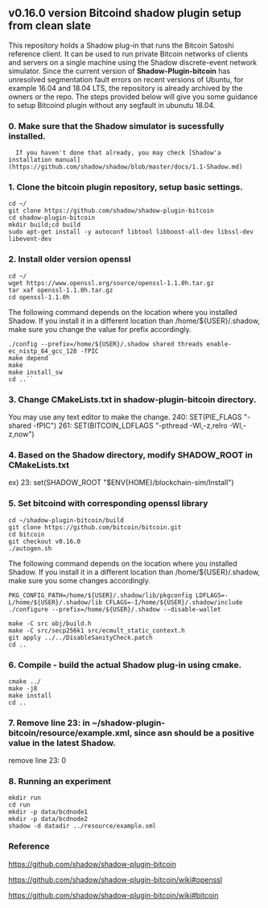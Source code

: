 ## v0.16.0 version Bitcoind shadow plugin setup from clean slate 
This repository holds a Shadow plug-in that runs the Bitcoin Satoshi reference client. It can be used to run private Bitcoin networks of clients and servers on a single machine using the Shadow discrete-event network simulator. Since the current version of **Shadow-Plugin-bitcoin** has unresolved segmentation fault errors on recent versions of Ubuntu, for example 16.04 and 18.04 LTS, the repository is already archived by the owners or the repo. 
The steps provided below will give you some guidance to setup Bitcoind plugin without any segfault in ubunutu 18.04. 

### 0. Make sure that the Shadow simulator is sucessfully installed. 
      If you haven't done that already, you may check [Shadow'a installation manual](https://github.com/shadow/shadow/blob/master/docs/1.1-Shadow.md) 
### 1. Clone the bitcoin plugin repository, setup basic settings. 
```
cd ~/
git clone https://github.com/shadow/shadow-plugin-bitcoin
cd shadow-plugin-bitcoin
mkdir build;cd build
sudo apt-get install -y autoconf libtool libboost-all-dev libssl-dev libevent-dev
```
### 2. Install older version openssl
```
cd ~/
wget https://www.openssl.org/source/openssl-1.1.0h.tar.gz
tar xaf openssl-1.1.0h.tar.gz
cd openssl-1.1.0h
```
The following command depends on the location where you installed Shadow. If you install it in a different location than /home/${USER}/.shadow, make sure you change the value for prefix accordingly. 
```
./config --prefix=/home/${USER}/.shadow shared threads enable-ec_nistp_64_gcc_128 -fPIC
make depend
make
make install_sw
cd ..``
```
### 3. Change CMakeLists.txt in shadow-plugin-bitcoin directory.
You may use any text editor to make the change. 
240: SET(PIE_FLAGS "-shared -fPIC")
261: SET(BITCOIN_LDFLAGS "-pthread -Wl,-z,relro -Wl,-z,now")
### 4. Based on the Shadow directory, modify SHADOW_ROOT in CMakeLists.txt
ex) 23: set(SHADOW_ROOT "$ENV{HOME}/blockchain-sim/Install")
### 5. Set bitcoind with corresponding openssl library
```
cd ~/shadow-plugin-bitcoin/build
git clone https://github.com/bitcoin/bitcoin.git
cd bitcoin
git checkout v0.16.0
./autogen.sh
```
The following command depends on the location where you installed Shadow. If you install it in a different location than /home/${USER}/.shadow, make sure you some changes accordingly.  
```
PKG_CONFIG_PATH=/home/${USER}/.shadow/lib/pkgconfig LDFLAGS=-L/home/${USER}/.shadow/lib CFLAGS=-I/home/${USER}/.shadow/include ./configure --prefix=/home/${USER}/.shadow --disable-wallet
```
```
make -C src obj/build.h
make -C src/secp256k1 src/ecmult_static_context.h
git apply ../../DisableSanityCheck.patch
cd ..
```
### 6. Compile - build the actual Shadow plug-in using cmake.
```
cmake ../
make -j8
make install
cd ..
```
### 7. Remove line 23: in ~/shadow-plugin-bitcoin/resource/example.xml, since asn should be a positive value in the latest Shadow.
remove line 23: <data key="d6">0</data>
### 8. Running an experiment
```
mkdir run
cd run
mkdir -p data/bcdnode1
mkdir -p data/bcdnode2
shadow -d datadir ../resource/example.xml
```
### Reference

https://github.com/shadow/shadow-plugin-bitcoin

https://github.com/shadow/shadow-plugin-bitcoin/wiki#openssl

https://github.com/shadow/shadow-plugin-bitcoin/wiki#bitcoin
